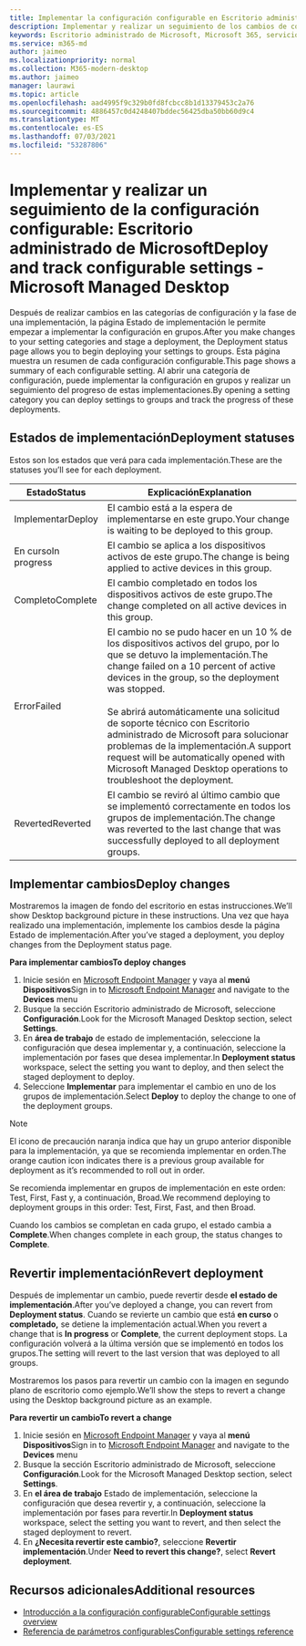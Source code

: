 ```yaml
---
title: Implementar la configuración configurable en Escritorio administrado de Microsoft
description: Implementar y realizar un seguimiento de los cambios de configuración configurables en Escritorio administrado de Microsoft.
keywords: Escritorio administrado de Microsoft, Microsoft 365, servicio, documentación, implementación, implementación por fases, configuración configurable
ms.service: m365-md
author: jaimeo
ms.localizationpriority: normal
ms.collection: M365-modern-desktop
ms.author: jaimeo
manager: laurawi
ms.topic: article
ms.openlocfilehash: aad4995f9c329b0fd8fcbcc8b1d13379453c2a76
ms.sourcegitcommit: 4886457c0d4248407bddec56425dba50bb60d9c4
ms.translationtype: MT
ms.contentlocale: es-ES
ms.lasthandoff: 07/03/2021
ms.locfileid: "53287806"
---
```

# <a name="deploy-and-track-configurable-settings---microsoft-managed-desktop"></a><span data-ttu-id="cbca5-104">Implementar y realizar un seguimiento de la configuración configurable: Escritorio administrado de Microsoft</span><span class="sxs-lookup"><span data-stu-id="cbca5-104">Deploy and track configurable settings - Microsoft Managed Desktop</span></span>

<span data-ttu-id="cbca5-105">Después de realizar cambios en las categorías de configuración y la fase de una implementación, la página Estado de implementación le permite empezar a implementar la configuración en grupos.</span><span class="sxs-lookup"><span data-stu-id="cbca5-105">After you make changes to your setting categories and stage a deployment, the Deployment status page allows you to begin deploying your settings to groups.</span></span> <span data-ttu-id="cbca5-106">Esta página muestra un resumen de cada configuración configurable.</span><span class="sxs-lookup"><span data-stu-id="cbca5-106">This page shows a summary of each configurable setting.</span></span> <span data-ttu-id="cbca5-107">Al abrir una categoría de configuración, puede implementar la configuración en grupos y realizar un seguimiento del progreso de estas implementaciones.</span><span class="sxs-lookup"><span data-stu-id="cbca5-107">By opening a setting category you can deploy settings to groups and track the progress of these deployments.</span></span>

## <a name="deployment-statuses"></a><span data-ttu-id="cbca5-108">Estados de implementación</span><span class="sxs-lookup"><span data-stu-id="cbca5-108">Deployment statuses</span></span>

<span data-ttu-id="cbca5-109">Estos son los estados que verá para cada implementación.</span><span class="sxs-lookup"><span data-stu-id="cbca5-109">These are the statuses you’ll see for each deployment.</span></span>

<span data-ttu-id="cbca5-110">Estado</span><span class="sxs-lookup"><span data-stu-id="cbca5-110">Status</span></span> | <span data-ttu-id="cbca5-111">Explicación</span><span class="sxs-lookup"><span data-stu-id="cbca5-111">Explanation</span></span>
--- | ---
<span data-ttu-id="cbca5-112">Implementar</span><span class="sxs-lookup"><span data-stu-id="cbca5-112">Deploy</span></span> | <span data-ttu-id="cbca5-113">El cambio está a la espera de implementarse en este grupo.</span><span class="sxs-lookup"><span data-stu-id="cbca5-113">Your change is waiting to be deployed to this group.</span></span>
<span data-ttu-id="cbca5-114">En curso</span><span class="sxs-lookup"><span data-stu-id="cbca5-114">In progress</span></span> | <span data-ttu-id="cbca5-115">El cambio se aplica a los dispositivos activos de este grupo.</span><span class="sxs-lookup"><span data-stu-id="cbca5-115">The change is being applied to active devices in this group.</span></span>
<span data-ttu-id="cbca5-116">Completo</span><span class="sxs-lookup"><span data-stu-id="cbca5-116">Complete</span></span> | <span data-ttu-id="cbca5-117">El cambio completado en todos los dispositivos activos de este grupo.</span><span class="sxs-lookup"><span data-stu-id="cbca5-117">The change completed on all active devices in this group.</span></span>
<span data-ttu-id="cbca5-118">Error</span><span class="sxs-lookup"><span data-stu-id="cbca5-118">Failed</span></span> | <span data-ttu-id="cbca5-119">El cambio no se pudo hacer en un 10 % de los dispositivos activos del grupo, por lo que se detuvo la implementación.</span><span class="sxs-lookup"><span data-stu-id="cbca5-119">The change failed on a 10 percent of active devices in the group, so the deployment was stopped.</span></span><br><br> <span data-ttu-id="cbca5-120">Se abrirá automáticamente una solicitud de soporte técnico con Escritorio administrado de Microsoft para solucionar problemas de la implementación.</span><span class="sxs-lookup"><span data-stu-id="cbca5-120">A support request will be automatically opened with Microsoft Managed Desktop operations to troubleshoot the deployment.</span></span>
<span data-ttu-id="cbca5-121">Reverted</span><span class="sxs-lookup"><span data-stu-id="cbca5-121">Reverted</span></span> | <span data-ttu-id="cbca5-122">El cambio se reviró al último cambio que se implementó correctamente en todos los grupos de implementación.</span><span class="sxs-lookup"><span data-stu-id="cbca5-122">The change was reverted to the last change that was successfully deployed to all deployment groups.</span></span>

## <a name="deploy-changes"></a><span data-ttu-id="cbca5-123">Implementar cambios</span><span class="sxs-lookup"><span data-stu-id="cbca5-123">Deploy changes</span></span>

<span data-ttu-id="cbca5-124">Mostraremos la imagen de fondo del escritorio en estas instrucciones.</span><span class="sxs-lookup"><span data-stu-id="cbca5-124">We’ll show Desktop background picture in these instructions.</span></span> <span data-ttu-id="cbca5-125">Una vez que haya realizado una implementación, implemente los cambios desde la página Estado de implementación.</span><span class="sxs-lookup"><span data-stu-id="cbca5-125">After you’ve staged a deployment, you deploy changes from the Deployment status page.</span></span>

<span data-ttu-id="cbca5-126">**Para implementar cambios**</span><span class="sxs-lookup"><span data-stu-id="cbca5-126">**To deploy changes**</span></span>

1. <span data-ttu-id="cbca5-127">Inicie sesión en [Microsoft Endpoint Manager](https://endpoint.microsoft.com/) y vaya al **menú Dispositivos**</span><span class="sxs-lookup"><span data-stu-id="cbca5-127">Sign in to [Microsoft Endpoint Manager](https://endpoint.microsoft.com/) and navigate to the **Devices** menu</span></span>
2. <span data-ttu-id="cbca5-128">Busque la sección Escritorio administrado de Microsoft, seleccione **Configuración**.</span><span class="sxs-lookup"><span data-stu-id="cbca5-128">Look for the Microsoft Managed Desktop section, select **Settings**.</span></span>
3. <span data-ttu-id="cbca5-129">En **área de trabajo** de estado de implementación, seleccione la configuración que desea implementar y, a continuación, seleccione la implementación por fases que desea implementar.</span><span class="sxs-lookup"><span data-stu-id="cbca5-129">In **Deployment status** workspace, select the setting you want to deploy, and then select the staged deployment to deploy.</span></span>
4. <span data-ttu-id="cbca5-130">Seleccione **Implementar** para implementar el cambio en uno de los grupos de implementación.</span><span class="sxs-lookup"><span data-stu-id="cbca5-130">Select **Deploy** to deploy the change to one of the deployment groups.</span></span>

> [!NOTE]
> <span data-ttu-id="cbca5-131">El icono de precaución naranja indica que hay un grupo anterior disponible para la implementación, ya que se recomienda implementar en orden.</span><span class="sxs-lookup"><span data-stu-id="cbca5-131">The orange caution icon indicates there is a previous group available for deployment as it’s recommended to roll out in order.</span></span>

<!-- Needs picture updated to show MEM ![Deployment status workspace. Trusted sites pane on the right. In the Deployment groups section are three columns: deployment groups, devices, and status. In the status column, "deploy" is highlighted.](../../media/1deployedit.png) -->

<span data-ttu-id="cbca5-132">Se recomienda implementar en grupos de implementación en este orden: Test, First, Fast y, a continuación, Broad.</span><span class="sxs-lookup"><span data-stu-id="cbca5-132">We recommend deploying to deployment groups in this order: Test, First, Fast, and then Broad.</span></span> 

<span data-ttu-id="cbca5-133">Cuando los cambios se completan en cada grupo, el estado cambia a **Complete**.</span><span class="sxs-lookup"><span data-stu-id="cbca5-133">When changes complete in each group, the status changes to **Complete**.</span></span>

<!-- Needs picture updated to show MEM ![Deployment status workspace with columns for date updated, version, test, first, fast, and broad. The Proxy row is expanded, showing a dated setting flagged as "complete" in each of the four deployment groups.](../../media/2completeedit.png) -->

## <a name="revert-deployment"></a><span data-ttu-id="cbca5-134">Revertir implementación</span><span class="sxs-lookup"><span data-stu-id="cbca5-134">Revert deployment</span></span>

<span data-ttu-id="cbca5-135">Después de implementar un cambio, puede revertir desde **el estado de implementación**.</span><span class="sxs-lookup"><span data-stu-id="cbca5-135">After you’ve deployed a change, you can revert from **Deployment status**.</span></span> <span data-ttu-id="cbca5-136">Cuando se revierte un cambio que está **en curso** o **completado,** se detiene la implementación actual.</span><span class="sxs-lookup"><span data-stu-id="cbca5-136">When you revert a change that is **In progress** or **Complete**, the current deployment stops.</span></span> <span data-ttu-id="cbca5-137">La configuración volverá a la última versión que se implementó en todos los grupos.</span><span class="sxs-lookup"><span data-stu-id="cbca5-137">The setting will revert to the last version that was deployed to all groups.</span></span>

<span data-ttu-id="cbca5-138">Mostraremos los pasos para revertir un cambio con la imagen en segundo plano de escritorio como ejemplo.</span><span class="sxs-lookup"><span data-stu-id="cbca5-138">We’ll show the steps to revert a change using the Desktop background picture as an example.</span></span> 

<span data-ttu-id="cbca5-139">**Para revertir un cambio**</span><span class="sxs-lookup"><span data-stu-id="cbca5-139">**To revert a change**</span></span>

1. <span data-ttu-id="cbca5-140">Inicie sesión en [Microsoft Endpoint Manager](https://endpoint.microsoft.com/) y vaya al **menú Dispositivos**</span><span class="sxs-lookup"><span data-stu-id="cbca5-140">Sign in to [Microsoft Endpoint Manager](https://endpoint.microsoft.com/) and navigate to the **Devices** menu</span></span>
2. <span data-ttu-id="cbca5-141">Busque la sección Escritorio administrado de Microsoft, seleccione **Configuración**.</span><span class="sxs-lookup"><span data-stu-id="cbca5-141">Look for the Microsoft Managed Desktop section, select **Settings**.</span></span>
3. <span data-ttu-id="cbca5-142">En **el área de trabajo** Estado de implementación, seleccione la configuración que desea revertir y, a continuación, seleccione la implementación por fases para revertir.</span><span class="sxs-lookup"><span data-stu-id="cbca5-142">In **Deployment status** workspace, select the setting you want to revert, and then select the staged deployment to revert.</span></span>
4. <span data-ttu-id="cbca5-143">En **¿Necesita revertir este cambio?**, seleccione **Revertir implementación**.</span><span class="sxs-lookup"><span data-stu-id="cbca5-143">Under **Need to revert this change?**, select **Revert deployment**.</span></span>

<!-- Needs picture updated to show MEM ![Deployment status workspace. Browser start pages is selected, opening a pane on the right side with data about the submitted change and its status. At the bottom is the "need to revert this change" area where you can select "Revert deployment."](../../media/3revert.png) -->

## <a name="additional-resources"></a><span data-ttu-id="cbca5-144">Recursos adicionales</span><span class="sxs-lookup"><span data-stu-id="cbca5-144">Additional resources</span></span>

- [<span data-ttu-id="cbca5-145">Introducción a la configuración configurable</span><span class="sxs-lookup"><span data-stu-id="cbca5-145">Configurable settings overview</span></span>](config-setting-overview.md)
- [<span data-ttu-id="cbca5-146">Referencia de parámetros configurables</span><span class="sxs-lookup"><span data-stu-id="cbca5-146">Configurable settings reference</span></span>](config-setting-ref.md) 
